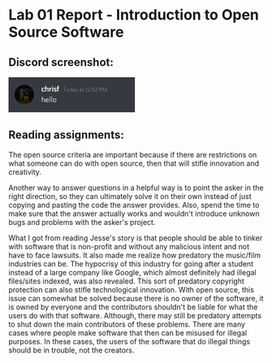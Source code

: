 # Lab 01 Report - Introduction to Open Source Software
## Discord screenshot:
![Discord](Capture.PNG)

## Reading assignments:
The open source criteria are important because if there are restrictions on what someone can do with open source, then that will stifle innovation and creativity.

Another way to answer questions in a helpful way is to point the asker in the right direction, so they can ultimately solve it on their own instead of just copying and pasting the code the answer provides. Also, spend the time to make sure that the answer actually works and wouldn't introduce unknown bugs and problems with the asker's project.

What I got from reading Jesse's story is that people should be able to tinker with software that is non-profit and without any malicious intent and not have to face lawsuits. It also made me realize how predatory the music/film industries can be. The hypocrisy of this industry for going after a student instead of a large company like Google, which almost definitely had illegal files/sites indexed, was also revealed. This sort of predatory copyright protection can also stifle technological innovation. With open source, this issue can somewhat be solved because there is no owner of the software, it is owned by everyone and the contributors shouldn't be liable for what the users do with that software. Although, there may still be predatory attempts to shut down the main contributors of these problems. There are many cases where people make software that then can be misused for illegal purposes. In these cases, the users of the software that do illegal things should be in trouble, not the creators. 
